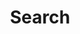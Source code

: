 ---
title: "Search"
slug: "search"
layout: "search"
outputs:
    - html
    - json
menu:
    main:
        weight: 100
        params: 
            icon: search
---